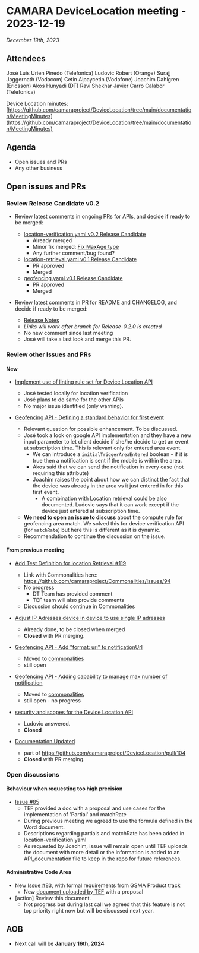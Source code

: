 # CAMARA DeviceLocation meeting - 2023-12-19

*December 19th, 2023*

## Attendees
José Luis Urien Pinedo (Telefonica)
Ludovic Robert (Orange)
Surajj Jaggernath (Vodacom)
Cetin Alpaycetin (Vodafone)
Joachim Dahlgren (Ericsson)
Akos Hunyadi (DT)
Ravi Shekhar
Javier Carro Calabor (Telefonica)


Device Location minutes: [https://github.com/camaraproject/DeviceLocation/tree/main/documentation/MeetingMinutes](https://github.com/camaraproject/DeviceLocation/tree/main/documentation/MeetingMinutes)

## Agenda

* Open issues and PRs
* Any other business
  
## Open issues and PRs

### Review Release Candidate v0.2

* Review latest comments in ongoing PRs for APIs, and decide if ready to be merged:
  - [location-verification.yaml v0.2 Release Candidate](https://github.com/camaraproject/DeviceLocation/blob/main/code/API_definitions/location-verification.yaml)
       - Already merged
       - Minor fix merged: [Fix MaxAge type](https://github.com/camaraproject/DeviceLocation/pull/126)
       - Any further comment/bug found?
  - [location-retrieval.yaml v0.1 Release Candidate](https://github.com/camaraproject/DeviceLocation/pull/114)
      - PR approved
      - Merged
  - [geofencing.yaml v0.1 Release Candidate](https://github.com/camaraproject/DeviceLocation/pull/116)
      - PR approved 
      - Merged

* Review latest comments in PR for README and CHANGELOG, and decide if ready to be merged:
  - [Release Notes](https://github.com/camaraproject/DeviceLocation/pull/106)
  - *Links will work after branch for Release-0.2.0 is created*
  - No new comment since last meeting
  - José will take a last look and merge this PR.

### Review other Issues and PRs

#### New

* [Implement use of linting rule set for Device Location API](https://github.com/camaraproject/DeviceLocation/issues/125)
  - José tested locally for location verification
  - José plans to do same for the other APIs
  - No major issue identified (only warning).

* [Geofencing API - Defining a standard behavior for first event](https://github.com/camaraproject/DeviceLocation/issues/124)
  - Relevant question for possible enhancement. To be discussed.
  - José took a look on google API implementation and they have a new input parameter to let client decide if she/he decide to get an event at subscription time. This is relevant only for entered area event. 
    - We can introduce a `initialTriggerAreaEntered` boolean - if it is true then a notification is sent if the mobile is within the area.
    - Akos said that we can send the notification in every case (not requiring this attribute)
    - Joachim raises the point about how we can distinct the fact that the device was already in the area vs it just entered in for this first event.
      - A combination with Location retrieval could be also documented. Ludovic says that it can work except if the device just entered at subscription time.
  - **We need to open an issue to discuss** about the compute rule for geofencing area match. We solved this for device verification API (for `matchRate`) but here this is different as it is dynamic.
  - Recommendation to continue the discussion on the issue.

#### From previous meeting

* [Add Test Definition for location Retrieval #119](https://github.com/camaraproject/DeviceLocation/pull/119/files)
  - Link with Commonalities here: https://github.com/camaraproject/Commonalities/issues/94
  - No progress
    - DT Team has provided comment
    - TEF team will also provide comments
  - Discussion should continue in Commonalities

* [Adjust IP Adresses device in device to use single IP adresses](https://github.com/camaraproject/DeviceLocation/issues/117)
  - Already done, to be closed when merged
  - **Closed** with PR merging.

* [Geofencing API - Add "format: uri" to notificationUrl](https://github.com/camaraproject/DeviceLocation/issues/118)
  - Moved to [commonalities](https://github.com/camaraproject/Commonalities/issues/93)
  - still open

* [Geofencing API - Adding capability to manage max number of notification](https://github.com/camaraproject/DeviceLocation/issues/111)
  - Moved to [commonalities](https://github.com/camaraproject/Commonalities/issues/90)
  - still open - no progress

* [security and scopes for the Device Location API](https://github.com/camaraproject/DeviceLocation/issues/105)
  - Ludovic answered.
  - **Closed**

* [Documentation Updated](https://github.com/camaraproject/DeviceLocation/issues/102)
  - part of https://github.com/camaraproject/DeviceLocation/pull/104
  - **Closed** with PR merging.

### Open discussions

#### Behaviour when requesting too high precision

* [Issue #85](https://github.com/camaraproject/DeviceLocation/issues/85)
  - TEF provided a doc with a proposal and use cases for the implementation of 'Partial' and matchRate
  - During previous meeting we agreed to use the formula defined in the Word document.
  - Descriptions regarding partials and matchRate has been added in location-verification yaml
  - As requested by Joachim, issue will remain open until TEF uploads the document with more detail or the information is added to an API_documentation file to keep in the repo for future references.


#### Administrative Code Area

* New [Issue #83](https://github.com/camaraproject/DeviceLocation/issues/83), with formal requirements from GSMA Product track
  - New [document uploaded by TEF](https://github.com/camaraproject/DeviceLocation/files/12856149/AdminCode.Proposal.-.Draft_20230926.docx) with a proposal
* [action] Review this document. 
    - Not progress but during last call we agreed that this feature is not top priority right now but will be discussed next year.


## AOB

- Next call will be **January 16th, 2024**

<p>

